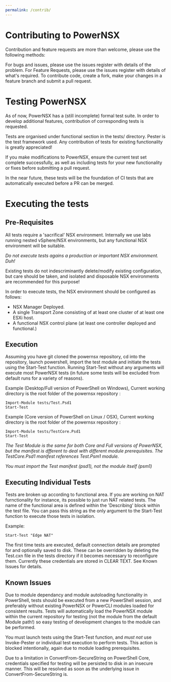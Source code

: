 ```yaml
---
permalink: /contrib/
---
```


# Contributing to PowerNSX #

Contribution and feature requests are more than welcome, please use the following methods:

For bugs and issues, please use the issues register with details of the problem.
For Feature Requests, please use the issues register with details of what's required.
To contribute code, create a fork, make your changes in a feature branch and submit a pull request.

# Testing PowerNSX #

As of now, PowerNSX has a (still incomplete) formal test suite.  In order to develop additional features, contribution of corresponding tests is requested.

Tests are organised under functional section in the tests/ directory.  Pester is the test framework used.  Any contribution of tests for existing functionality is greatly appreciated!

If you make modifications to PowerNSX, ensure the current test set complete successfully, as well as including tests for your new functionality or fixes before submitting a pull request.

In the near future, these tests will be the foundation of CI tests that are automatically executed before a PR can be merged.

# Executing the tests #

## Pre-Requisites ##

All tests require a 'sacrifical' NSX environment.  Internally we use labs running nested vSphere/NSX environments, but any functional NSX environment will be suitable.

*Do not execute tests agains a production or important NSX environment.  Duh!*

Existing tests do not indescriminantly delete/modify existing configuration, but care should be taken, and isolated and disposable NSX environments are recommended for this purpose!

In order to execute tests, the NSX environment should be configured as follows:

* NSX Manager Deployed.
* A single Transport Zone consisting of at least one cluster of at least one ESXi host.
* A functional NSX control plane (at least one controller deployed and functional.)

## Execution ##

Assuming you have git cloned the powernsx repository, cd into the repository, launch powershell, import the test module and initiate the tests using the Start-Test function.  Running Start-Test without any arguments will execute most PowerNSX tests (in future some tests will be excluded from default runs for a variety of reasons).

Example (Desktop/Full version of PowerShell on Windows), Current working directory is the root folder of the powernsx repository :

```
Import-Module tests/Test.Psd1
Start-Test
```

Example (Core version of PowerShell on Linux / OSX), Current working directory is the root folder of the powernsx repository :

```
Import-Module tests/TestCore.Psd1
Start-Test
```

*The Test Module is the same for both Core and Full versions of PowerNSX, but the manifest is dfferent to deal with different module prerequisites.  The TestCore.Psd1 manifest references Test.Psm1 module.*

*You must import the Test manifest (psd1), not the module itself (psm1)*

## Executing Individual Tests ##

Tests are broken up according to functional area.  If you are working on NAT furnctionality for instance, its possible to just run NAT related tests.  The name of the functional area is defined within the 'Describing' block within the test file.  You can pass this string as the only argument to the Start-Test function to execute those tests in isolation.

Example:
```
Start-Test "Edge NAT"
```

The first time tests are executed, default connection details are prompted for and optionally saved to disk.  These can be overridden by deleting the Test.cxn file in the tests directory if it becomes necessary to reconfigure them.  Currently these credentials are stored in CLEAR TEXT.  See Known Issues for details.

## Known Issues ##

Due to module dependancy and module autoloading functionality in PowerShell, tests should be executed from a new PowerShell session, and preferably without existing PowerNSX or PowerCLI modules loaded for consistent results.  Tests will automatically load the PowerNSX module within the current repository for testing (not the module from the default Module path!) so easy testing of development changes to the module can be performed.

You must launch tests using the Start-Test function, and *must not* use Invoke-Pester or individual test execution to perform tests.  This action is blocked intentionally, again due to module loading prerequisites.

Due to a limitation in ConvertFrom-SecureString on PowerShell Core, credentials specified for testing will be persisted to disk in an insecure manner.  This will be resolved as soon as the underlying issue in ConvertFrom-SecureString is.


